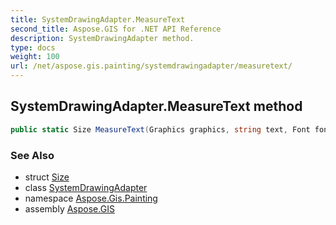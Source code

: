 ```yaml
---
title: SystemDrawingAdapter.MeasureText
second_title: Aspose.GIS for .NET API Reference
description: SystemDrawingAdapter method. 
type: docs
weight: 100
url: /net/aspose.gis.painting/systemdrawingadapter/measuretext/
---
```

## SystemDrawingAdapter.MeasureText method

```csharp
public static Size MeasureText(Graphics graphics, string text, Font font)
```

### See Also

* struct [Size](../../../aspose.gis.common/size/)
* class [SystemDrawingAdapter](../)
* namespace [Aspose.Gis.Painting](../../systemdrawingadapter/)
* assembly [Aspose.GIS](../../../)


